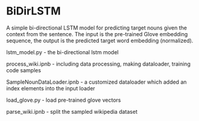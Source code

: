 # BiDirLSTM

A simple bi-directional LSTM model for predicting target nouns given the context from the sentence. The input is the pre-trained Glove embedding sequence, the output is the predicted target word embedding (normalized). 


lstm_model.py - the bi-directional lstm model

process_wiki.ipnb - including data processing, making dataloader, training code samples

SampleNounDataLoader.ipnb - a customized dataloader which added an index elements into the input loader 

load_glove.py - load pre-trained glove vectors

parse_wiki.ipnb - split the sampled wikipedia dataset 
